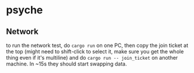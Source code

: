 # psyche

## Network

to run the network test, do `cargo run` on one PC, then copy the join ticket at the top (might need to shift-click to select it, make sure you get the whole thing even if it's multiline) and do `cargo run -- join_ticket` on another machine. In ~15s they should start swapping data.
